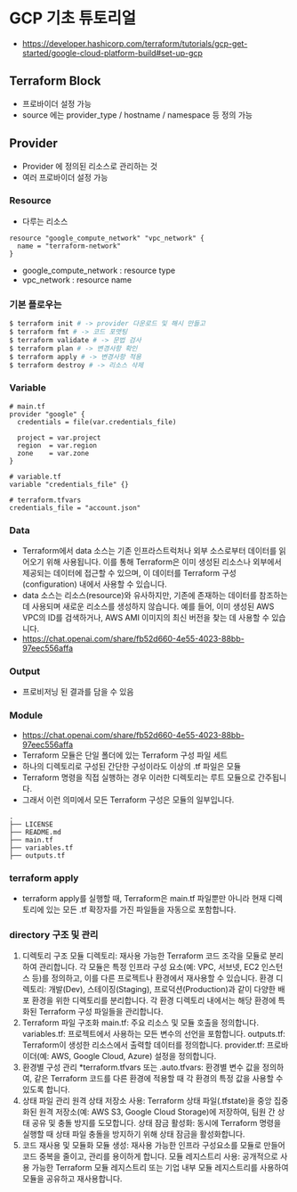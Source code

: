 # GCP 기초 튜토리얼

- https://developer.hashicorp.com/terraform/tutorials/gcp-get-started/google-cloud-platform-build#set-up-gcp

## Terraform Block

- 프로바이더 설정 가능
- source 에는 provider_type / hostname / namespace 등 정의 가능

## Provider

- Provider 에 정의된 리소스로 관리하는 것
- 여러 프로바이더 설정 가능

### Resource

- 다루는 리소스

```hcl
resource "google_compute_network" "vpc_network" {
  name = "terraform-network"
}
```

- google_compute_network : resource type
- vpc_network : resource name

### 기본 플로우는

```Bash
$ terraform init # -> provider 다운로드 및 해시 만들고
$ terraform fmt # -> 코드 포맷팅
$ terraform validate # -> 문법 검사
$ terraform plan # -> 변경사항 확인
$ terraform apply # -> 변경사항 적용
$ terraform destroy # -> 리소스 삭제
```

### Variable

```hcl
# main.tf
provider "google" {
  credentials = file(var.credentials_file)

  project = var.project
  region  = var.region
  zone    = var.zone
}

# variable.tf
variable "credentials_file" {}

# terraform.tfvars
credentials_file = "account.json"
```

### Data

- Terraform에서 data 소스는 기존 인프라스트럭처나 외부 소스로부터 데이터를 읽어오기 위해 사용됩니다. 이를 통해 Terraform은 이미 생성된 리소스나 외부에서 제공되는 데이터에 접근할 수 있으며, 이 데이터를 Terraform 구성(configuration) 내에서 사용할 수 있습니다.
- data 소스는 리소스(resource)와 유사하지만, 기존에 존재하는 데이터를 참조하는 데 사용되며 새로운 리소스를 생성하지 않습니다. 예를 들어, 이미 생성된 AWS VPC의 ID를 검색하거나, AWS AMI 이미지의 최신 버전을 찾는 데 사용할 수 있습니다.
- https://chat.openai.com/share/fb52d660-4e55-4023-88bb-97eec556affa

### Output

- 프로비저닝 된 결과를 담을 수 있음

### Module

- https://chat.openai.com/share/fb52d660-4e55-4023-88bb-97eec556affa
- Terraform 모듈은 단일 폴더에 있는 Terraform 구성 파일 세트
- 하나의 디렉토리로 구성된 간단한 구성이라도 이상의 .tf 파일은 모듈
- Terraform 명령을 직접 실행하는 경우 이러한 디렉토리는 루트 모듈으로 간주됩니다.
- 그래서 이런 의미에서 모든 Terraform 구성은 모듈의 일부입니다.

```
.
├── LICENSE
├── README.md
├── main.tf
├── variables.tf
├── outputs.tf
```

### terraform apply

- terraform apply를 실행할 때, Terraform은 main.tf 파일뿐만 아니라 현재 디렉토리에 있는 모든 .tf 확장자를 가진 파일들을 자동으로 포함합니다.

### directory 구조 및 관리

1. 디렉토리 구조
   모듈 디렉토리: 재사용 가능한 Terraform 코드 조각을 모듈로 분리하여 관리합니다. 각 모듈은 특정 인프라 구성 요소(예: VPC, 서브넷, EC2 인스턴스 등)를 정의하고, 이를 다른 프로젝트나 환경에서 재사용할 수 있습니다.
   환경 디렉토리: 개발(Dev), 스테이징(Staging), 프로덕션(Production)과 같이 다양한 배포 환경을 위한 디렉토리를 분리합니다. 각 환경 디렉토리 내에서는 해당 환경에 특화된 Terraform 구성 파일들을 관리합니다.
2. Terraform 파일 구조화
   main.tf: 주요 리소스 및 모듈 호출을 정의합니다.
   variables.tf: 프로젝트에서 사용하는 모든 변수의 선언을 포함합니다.
   outputs.tf: Terraform이 생성한 리소스에서 출력할 데이터를 정의합니다.
   provider.tf: 프로바이더(예: AWS, Google Cloud, Azure) 설정을 정의합니다.
3. 환경별 구성 관리
   \*terraform.tfvars 또는 .auto.tfvars: 환경별 변수 값을 정의하여, 같은 Terraform 코드를 다른 환경에 적용할 때 각 환경의 특정 값을 사용할 수 있도록 합니다.
4. 상태 파일 관리
   원격 상태 저장소 사용: Terraform 상태 파일(.tfstate)을 중앙 집중화된 원격 저장소(예: AWS S3, Google Cloud Storage)에 저장하여, 팀원 간 상태 공유 및 충돌 방지를 도모합니다.
   상태 잠금 활성화: 동시에 Terraform 명령을 실행할 때 상태 파일 충돌을 방지하기 위해 상태 잠금을 활성화합니다.
5. 코드 재사용 및 모듈화
   모듈 생성: 재사용 가능한 인프라 구성요소를 모듈로 만들어 코드 중복을 줄이고, 관리를 용이하게 합니다.
   모듈 레지스트리 사용: 공개적으로 사용 가능한 Terraform 모듈 레지스트리 또는 기업 내부 모듈 레지스트리를 사용하여 모듈을 공유하고 재사용합니다.
